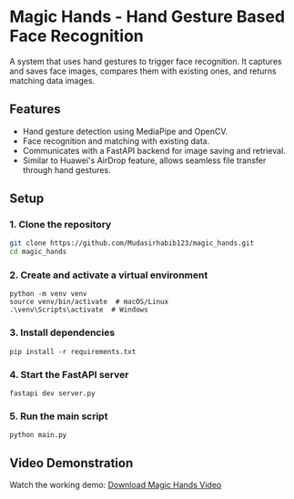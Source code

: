 # Magic Hands - Hand Gesture Based Face Recognition

A system that uses hand gestures to trigger face recognition. It captures and saves face images, compares them with existing ones, and returns matching data images.

## Features
- Hand gesture detection using MediaPipe and OpenCV.
- Face recognition and matching with existing data.
- Communicates with a FastAPI backend for image saving and retrieval.
- Similar to Huawei's AirDrop feature, allows seamless file transfer through hand gestures.

## Setup

### 1. Clone the repository

```bash
git clone https://github.com/Mudasirhabib123/magic_hands.git
cd magic_hands
```

### 2. Create and activate a virtual environment

```
python -m venv venv
source venv/bin/activate  # macOS/Linux
.\venv\Scripts\activate  # Windows
```

### 3. Install dependencies
```
pip install -r requirements.txt
```
### 4. Start the FastAPI server
```
fastapi dev server.py
```
### 5. Run the main script
```
python main.py
```
## Video Demonstration
Watch the working demo:
[Download Magic Hands Video](magic_hands.mp4)